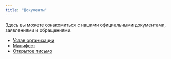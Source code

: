 ```yaml
---
title: "Документы"
---
```


Здесь вы можете ознакомиться с нашими официальными документами, заявлениями и обращениями.

- [Устав организации](ustav/)
- [Манифест](docs/manifesto.pdf)
- [Открытое письмо](docs/open_letter.pdf)
